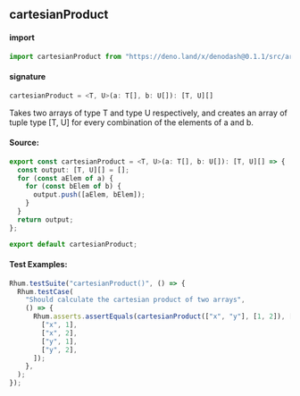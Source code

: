 ## cartesianProduct

#### import

```typescript
import cartesianProduct from "https://deno.land/x/denodash@0.1.1/src/array/cartesianProduct.ts";
```

#### signature

```typescript
cartesianProduct = <T, U>(a: T[], b: U[]): [T, U][]
```

Takes two arrays of type T and type U respectively, and creates an array of
tuple type [T, U] for every combination of the elements of a and b.

#### Source:

```typescript
export const cartesianProduct = <T, U>(a: T[], b: U[]): [T, U][] => {
  const output: [T, U][] = [];
  for (const aElem of a) {
    for (const bElem of b) {
      output.push([aElem, bElem]);
    }
  }
  return output;
};

export default cartesianProduct;
```

#### Test Examples:

```typescript
Rhum.testSuite("cartesianProduct()", () => {
  Rhum.testCase(
    "Should calculate the cartesian product of two arrays",
    () => {
      Rhum.asserts.assertEquals(cartesianProduct(["x", "y"], [1, 2]), [
        ["x", 1],
        ["x", 2],
        ["y", 1],
        ["y", 2],
      ]);
    },
  );
});
```

